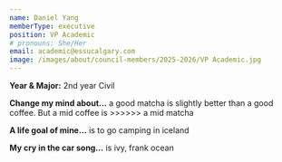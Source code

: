 ```yaml
---
name: Daniel Yang
memberType: executive
position: VP Academic
# pronouns: She/Her
email: academic@essucalgary.com
image: /images/about/council-members/2025-2026/VP Academic.jpg
---
```


**Year & Major:** 2nd year Civil

**Change my mind about...** a good matcha is slightly better than a good coffee. But a mid coffee is >>>>>> a mid matcha

**A life goal of mine...** is to go camping in iceland 

**My cry in the car song...** is ivy, frank ocean
